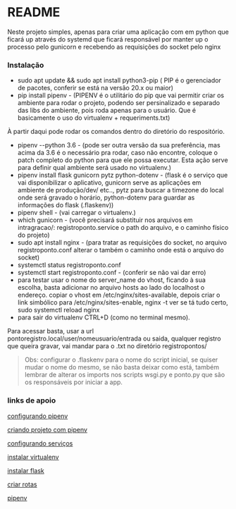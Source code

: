 # README #

Neste projeto simples, apenas para criar uma aplicação com em python que ficará up através do systemd que ficará responsável por manter up o processo pelo gunicorn e recebendo as requisições do socket pelo nginx

### Instalação

   - sudo apt update && sudo apt install python3-pip ( PIP é o gerenciador de pacotes, conferir se está na versão 20.x ou maior)
   - pip install pipenv  - (PIPENV é o utilitário do pip que vai permitir criar os ambiente para rodar o projeto, podendo ser persinalizado e separado das libs do ambiente, pois roda apenas para o usuário. Que é basicamente o uso do virtualenv + requeriments.txt)

   À partir daqui pode rodar os comandos dentro do diretório do respositório.
   
   - pipenv --python 3.6 - (pode ser outra versão da sua preferência, mas acima da 3.6 é o necessário pra rodar, caso não encontre, coloque o patch completo do python para que ele possa executar. Esta ação serve para definir qual ambiente será usado no virtualenv.)
   - pipenv install flask gunicorn pytz python-dotenv - (flask é o serviço que vai disponibilizar o aplicativo, gunicorn serve as aplicações em ambiente de produção/dev/ etc.., pytz para buscar a timezone do local onde será gravado o horário, python-dotenv para guardar as informações do flask (.flaskenv))
   - pipenv shell - (vai carregar o virtualenv.)
   - which gunicorn - (você precisará substituir nos arquivos em intragracao/: registroponto.service o path do arquivo, e o caminho físico do projeto)
   - sudo apt install nginx - (para tratar as requisições do socket, no arquivo registroponto.conf alterar o também o caminho onde está o arquivo do socket)
   - systemctl status registroponto.conf
   - systemctl start registroponto.conf - (conferir se não vai dar erro)
   - para testar usar o nome do server_name do vhost, ficando à sua escolha, basta adicionar no arquivo hosts ao lado do localhost o endereço. 
   copiar o vhost em /etc/nginx/sites-available, depois criar o link simbólico para /etc/nginx/sites-enable, nginx -t ver se tá tudo certo, sudo systemctl reload nginx
   - para sair do virtualenv CTRL+D (como no terminal mesmo).
   
Para acessar basta, usar a url pontoregistro.local/user/nomeusuario/entrada ou saida, qualquer registro que queira gravar, vai mandar para o .txt no diretório registropontos/

   > Obs: configurar o .flaskenv para o nome do script inicial, se quiser mudar o nome do mesmo, se não basta deixar como está, também lembrar de alterar os imports nos scripts wsgi.py e ponto.py que são os responsáveis por iniciar a app.





### links de apoio 

[configurando pipenv](https://imasters.com.br/py/gerenciando-seu-projeto-python-com-o-pipenv)

[criando projeto com pipenv](https://prettyprinted.com/tutorials/automatically_load_environment_variables_in_flask)

[configurando serviços](https://www.digitalocean.com/community/tutorials/how-to-serve-flask-applications-with-gunicorn-and-nginx-on-ubuntu-18-04-pt#passo-5-%E2%80%94-configurando-o-nginx-para-solicita%C3%A7%C3%B5es-de-proxy)

[instalar virtualenv](https://linuxize.com/post/how-to-install-flask-on-ubuntu-18-04/)

[instalar flask](https://linuxize.com/post/how-to-install-flask-on-ubuntu-18-04/)

[criar rotas](https://www.tutorialspoint.com/python_network_programming/python_routing.htm)

[pipenv](https://docs.pipenv.org/en/latest/)
